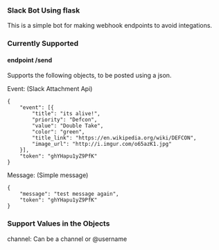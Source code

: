 ### Slack Bot Using flask
This is a simple bot for making webhook endpoints to avoid integations.

### Currently Supported
#### endpoint /send
Supports the following objects, to be posted using a json.

Event: (Slack Attachment Api)
```
{
	"event": [{
		"title": "its alive!",
		"priority": "Defcon",
		"value": "Double Take",
		"color": "green",
		"title_link": "https://en.wikipedia.org/wiki/DEFCON",
		"image_url": "http://i.imgur.com/o65azK1.jpg"
	}],
	"token": "ghYHapu1yZ9PfK"
}
```

Message: (Simple message)
```
{
	"message": "test message again",
	"token": "ghYHapu1yZ9PfK"
}
```

### Support Values in the Objects

channel: Can be a channel or @username
